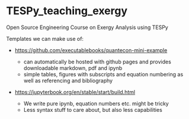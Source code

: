 # TESPy_teaching_exergy
Open Source Engineering Course on Exergy Analysis using TESPy

Templates we can make use of:

- https://github.com/executablebooks/quantecon-mini-example
  - can automatically be hosted with github pages and provides downloadable markdown, pdf and ipynb
  - simple tables, figures with subscripts and equation numbering as well as referencing and bibliography

- https://jupyterbook.org/en/stable/start/build.html
  - We write pure ipynb, equation numbers etc. might be tricky
  - Less syntax stuff to care about, but also less capabilities
